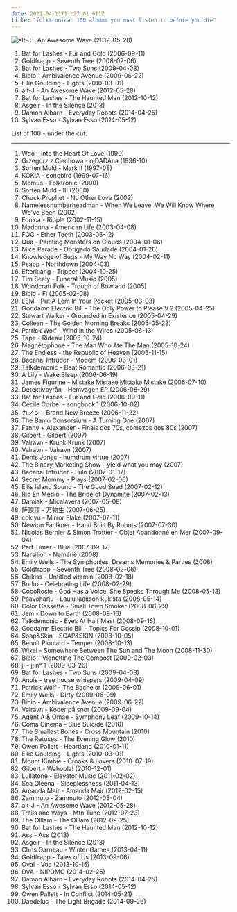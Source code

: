 ```yaml
---
date: 2021-04-11T11:27:01.611Z
title: "folktronica: 100 albums you must listen to before you die"
---
```

![alt-J - An Awesome Wave (2012-05-28)](http://coverartarchive.org/release/9421c67a-9e28-4e75-bc20-c1424c7510ea/17153963887-500.jpg "alt-J - An Awesome Wave (2012-05-28)")
<ol class="albums">
<li data-cover="https://img.discogs.com/e8j4hzjnmOYuCeJKF02RrN_5_YY=/fit-in/600x594/filters:strip_icc():format(jpeg):mode_rgb():quality(90)/discogs-images/R-1054660-1198425678.jpeg.jpg" data-tags="indie, female vocalists" role="button">Bat for Lashes - Fur and Gold (2006-09-11)</li>
<li data-cover="https://img.discogs.com/73mAPAbvKt1kGGKSDvi5DG3ow9k=/fit-in/600x595/filters:strip_icc():format(jpeg):mode_rgb():quality(90)/discogs-images/R-7625635-1445709296-7336.jpeg.jpg" data-tags="female vocalists, downtempo, trip-hop" role="button">Goldfrapp - Seventh Tree (2008-02-06)</li>
<li data-cover="http://coverartarchive.org/release/1589c9ec-b9d8-30e6-8f0c-57dd7c52ec35/8202001315-500.jpg" data-tags="alternative, atmospheric" role="button">Bat for Lashes - Two Suns (2009-04-03)</li>
<li data-cover="https://img.discogs.com/7Q19HQREynIVkQxS6HzNd3gDI7w=/fit-in/600x600/filters:strip_icc():format(jpeg):mode_rgb():quality(90)/discogs-images/R-2735449-1405398601-5788.jpeg.jpg" data-tags="idm, folk, experimental, contemporary folk, abstract hip hop" role="button">Bibio - Ambivalence Avenue (2009-06-22)</li>
<li data-cover="https://img.discogs.com/lfkUaWhOa-mKkA4XsUjtxeJkep0=/fit-in/600x600/filters:strip_icc():format(jpeg):mode_rgb():quality(90)/discogs-images/R-2259545-1290695051.jpeg.jpg" data-tags="pop" role="button">Ellie Goulding - Lights (2010-03-01)</li>
<li data-cover="http://coverartarchive.org/release/9421c67a-9e28-4e75-bc20-c1424c7510ea/17153963887-500.jpg" data-tags="indie" role="button">alt-J - An Awesome Wave (2012-05-28)</li>
<li data-cover="http://coverartarchive.org/release/138edfef-da8d-4992-a93b-d41ac314e93c/7732754501-500.jpg" data-tags="dream pop, alternative" role="button">Bat for Lashes - The Haunted Man (2012-10-12)</li>
<li data-cover="http://coverartarchive.org/release/bb16fa21-7d1f-403b-9881-ebcc8296d19c/5700848143-500.jpg" data-tags="folk, singer-songwriter, soft rock, folktronica, alternative pop, pop/rock" role="button">Ásgeir - In the Silence (2013)</li>
<li data-cover="https://img.discogs.com/aH-EXZ6G_eOp-whSGmUGn4nuuzE=/fit-in/598x600/filters:strip_icc():format(jpeg):mode_rgb():quality(90)/discogs-images/R-5425859-1393250079-6492.jpeg.jpg" data-tags="electronic, folktronica" role="button">Damon Albarn - Everyday Robots (2014-04-25)</li>
<li data-cover="http://coverartarchive.org/release/77fe735b-a0ce-4f69-8825-866795db205a/10503497516-500.jpg" data-tags="electronic, electropop, indie, alternative, experimental, indie pop, folktronica, 2010s" role="button">Sylvan Esso - Sylvan Esso (2014-05-12)</li>
</ol>
List of 100 - under the cut.
<!-- more -->

_________________

<ol class="albums">
<li data-cover="http://coverartarchive.org/release/530857f6-341e-4dd0-83e8-4c53bea9880f/26987481904-500.jpg" data-tags="chill, ambient, ambient pop, new age, folktronica, psychedelic folk, avant-folk" role="button">
Woo - Into the Heart Of Love (1990)
</li>
<li data-cover="https://img.discogs.com/bhSRYOGq706xF1WluT1FUUpaXws=/fit-in/500x500/filters:strip_icc():format(jpeg):mode_rgb():quality(90)/discogs-images/R-7890609-1451044601-7572.jpeg.jpg" data-tags="polish" role="button">
Grzegorz z Ciechowa - ojDADAna (1996-10)
</li>
<li data-cover="https://img.discogs.com/IJ8NbDnNqMyVbYZy8thqXo_ID4U=/fit-in/600x597/filters:strip_icc():format(jpeg):mode_rgb():quality(90)/discogs-images/R-248182-1270896492.jpeg.jpg" data-tags="contemporary folk, folktronica, 90's, mycds, sinnet, folkemusik, cds i own and have yet to hear" role="button">
Sorten Muld - Mark II (1997-08)
</li>
<li data-cover="http://coverartarchive.org/release/cd9b2fd9-d67a-4c3b-a405-89252fbe16d9/21496136995-500.jpg" data-tags="ethereal" role="button">
KOKIA - songbird (1999-07-16)
</li>
<li data-cover="https://img.discogs.com/igAaIV28CJwbp808Bhyh-Zl3E_Y=/fit-in/300x270/filters:strip_icc():format(jpeg):mode_rgb():quality(90)/discogs-images/R-397000-1107909155.jpg.jpg" data-tags="folktronica, folktronic" role="button">
Momus - Folktronic (2000)
</li>
<li data-cover="http://coverartarchive.org/release/5b44657a-b0d1-4f99-97a3-3f53665e8da0/12596134090-500.jpg" data-tags="electronic, contemporary folk, folktronica, danish, nordic ethno grooves" role="button">
Sorten Muld - III (2000)
</li>
<li data-cover="https://img.discogs.com/euOxpe1gP6-j9QfoVBGMiRt1csg=/fit-in/476x476/filters:strip_icc():format(jpeg):mode_rgb():quality(90)/discogs-images/R-2505002-1287673112.jpeg.jpg" data-tags="alternative, trip hop, folktronica" role="button">
Chuck Prophet - No Other Love (2002)
</li>
<li data-cover="https://img.discogs.com/leUu1i2SDXU8XChlK2eKcjw1Gd4=/fit-in/600x597/filters:strip_icc():format(jpeg):mode_rgb():quality(90)/discogs-images/R-2919853-1614443975-4015.jpeg.jpg" data-tags="folktronica" role="button">
Namelessnumberheadman - When We Leave, We Will Know Where We've Been (2002)
</li>
<li data-cover="https://img.discogs.com/CHa9Pu3E_Rzm9XckY1necESOmz8=/fit-in/250x250/filters:strip_icc():format(jpeg):mode_rgb():quality(90)/discogs-images/R-131244-1109694247.jpg.jpg" data-tags="electronic" role="button">
Fonica - Ripple (2002-11-15)
</li>
<li data-cover="https://img.discogs.com/Qgq0-RXzpPn9DJTZtg1P23gUWlU=/fit-in/600x606/filters:strip_icc():format(jpeg):mode_rgb():quality(90)/discogs-images/R-3782966-1510138621-5071.jpeg.jpg" data-tags="pop" role="button">
Madonna - American Life (2003-04-08)
</li>
<li data-cover="http://coverartarchive.org/release/f762f5a8-df9b-4f68-909e-7bd8d3a9d660/24248998962-500.jpg" data-tags="ninja tune, folktronica, 00s, excellent albums, pro sun and no fear, dork folk" role="button">
FOG - Ether Teeth (2003-05-12)
</li>
<li data-cover="https://img.discogs.com/rfhTvyuqEuaR_lKNfDz4nbhUJYw=/fit-in/600x597/filters:strip_icc():format(jpeg):mode_rgb():quality(90)/discogs-images/R-293536-1393577017-8306.jpeg.jpg" data-tags="electronica, ambient, melodic, folktronica, australia, to and fro, adelaide, mush, headz, surgery records" role="button">
Qua - Painting Monsters on Clouds (2004-01-06)
</li>
<li data-cover="http://coverartarchive.org/release/5e1d0431-64dd-4e59-85c9-bdc0e311dcb7/4506037751-500.jpg" data-tags="electronica, post-rock" role="button">
Mice Parade - Obrigado Saudade (2004-01-26)
</li>
<li data-cover="https://img.discogs.com/3zeqOjNHbbmQeHesYsKV6PkkJK4=/fit-in/582x572/filters:strip_icc():format(jpeg):mode_rgb():quality(90)/discogs-images/R-229511-1155605254.jpeg.jpg" data-tags="noise, electronica, ambient, experimental, acoustic, bristol, drone" role="button">
Knowledge of Bugs - My Way No Way (2004-02-11)
</li>
<li data-cover="https://img.discogs.com/QgoPiIlztL55ZLbHvrJ1fWeMRN8=/fit-in/328x334/filters:strip_icc():format(jpeg):mode_rgb():quality(90)/discogs-images/R-747299-1154688869.jpeg.jpg" data-tags="experimental, folktronica" role="button">
Psapp - Northdown (2004-03)
</li>
<li data-cover="https://img.discogs.com/vDrhdpiSCQOv2B2i_eL7O77oHPg=/fit-in/500x446/filters:strip_icc():format(jpeg):mode_rgb():quality(90)/discogs-images/R-339667-1321456005.jpeg.jpg" data-tags="post-rock, electronic" role="button">
Efterklang - Tripper (2004-10-25)
</li>
<li data-cover="https://img.discogs.com/cuxT9-9cHlmoLVJahA4pLNeNzTs=/fit-in/600x536/filters:strip_icc():format(jpeg):mode_rgb():quality(90)/discogs-images/R-1624597-1244966074.jpeg.jpg" data-tags="folktronica" role="button">
Tim Seely - Funeral Music (2005)
</li>
<li data-cover="https://img.discogs.com/wLpzNnyfKimTAyI-87XoRbp8uxQ=/fit-in/576x576/filters:strip_icc():format(jpeg):mode_rgb():quality(90)/discogs-images/R-599845-1136909635.jpeg.jpg" data-tags="folk, folktronica" role="button">
Woodcraft Folk - Trough of Bowland (2005)
</li>
<li data-cover="https://img.discogs.com/yNvsniMph3_kuHvNc7igAJYFgq8=/fit-in/600x600/filters:strip_icc():format(jpeg):mode_rgb():quality(90)/discogs-images/R-389586-1185455040.jpeg.jpg" data-tags="ambient" role="button">
Bibio - Fi (2005-02-08)
</li>
<li data-cover="https://img.discogs.com/t1O91Nq4zuciJw_aMtH6UMz4-c8=/fit-in/600x600/filters:strip_icc():format(jpeg):mode_rgb():quality(90)/discogs-images/R-7572575-1444312657-2925.jpeg.jpg" data-tags="electronica" role="button">
LEM - Put A Lem In Your Pocket (2005-03-03)
</li>
<li data-cover="https://img.discogs.com/HkKaVGkv6INlr0eBv-tjwRxfNUw=/fit-in/170x138/filters:strip_icc():format(jpeg):mode_rgb():quality(90)/discogs-images/R-874049-1167931856.jpeg.jpg" data-tags="soundtrack, electronic, electronica, indie, ambient, mellow, folktronica, post rock, folktronic" role="button">
Goddamn Electric Bill - The Only Power to Please V.2 (2005-04-25)
</li>
<li data-cover="https://img.discogs.com/YU8LgU07Lsjnt2QoXyi-ZiDEmwc=/fit-in/600x597/filters:strip_icc():format(jpeg):mode_rgb():quality(90)/discogs-images/R-434864-1609609280-2016.jpeg.jpg" data-tags="electronic, electronica, ambient, experimental, downtempo, folktronica" role="button">
Stewart Walker - Grounded in Existence (2005-04-29)
</li>
<li data-cover="http://coverartarchive.org/release/1fea8701-af43-403c-b1ad-7b38ac9ed054/23085815141-500.jpg" data-tags="ambient, experimental" role="button">
Colleen - The Golden Morning Breaks (2005-05-23)
</li>
<li data-cover="https://via.placeholder.com/450" data-tags="indie, singer-songwriter, british" role="button">
Patrick Wolf - Wind in the Wires (2005-06-13)
</li>
<li data-cover="https://img.discogs.com/ojBj8tNf2UXJPGb87gBHvZ3bWL0=/fit-in/594x600/filters:strip_icc():format(jpeg):mode_rgb():quality(90)/discogs-images/R-540512-1363821648-8738.jpeg.jpg" data-tags="guitar" role="button">
Tape - Rideau (2005-10-24)
</li>
<li data-cover="https://img.discogs.com/v56umtxzGgRrapRtXhCWMraVJAE=/fit-in/500x442/filters:strip_icc():format(jpeg):mode_rgb():quality(90)/discogs-images/R-559544-1267556588.jpeg.jpg" data-tags="electronic, folktronica" role="button">
Magnétophone - The Man Who Ate The Man (2005-10-24)
</li>
<li data-cover="https://img.discogs.com/wWcolyaKSP_acNbyKC2yGvC2rNc=/fit-in/304x300/filters:strip_icc():format(jpeg):mode_rgb():quality(90)/discogs-images/R-4893974-1378696268-5809.jpeg.jpg" data-tags="folktronica" role="button">
The Endless - the Republic of Heaven (2005-11-15)
</li>
<li data-cover="http://coverartarchive.org/release/b62eff99-85ba-4a4d-85e5-53b3e649f5ea/1360708747-500.jpg" data-tags="indietronica, folktronica" role="button">
Bacanal Intruder - Modem (2006-03-01)
</li>
<li data-cover="http://coverartarchive.org/release/aec1a8d2-faa7-4e40-8946-72d0ea36d356/21898218699-500.jpg" data-tags="instrumental" role="button">
Talkdemonic - Beat Romantic (2006-03-21)
</li>
<li data-cover="https://img.discogs.com/DeXL8nGKWMN0MjGcIcx4d3V01GA=/fit-in/500x500/filters:strip_icc():format(jpeg):mode_rgb():quality(90)/discogs-images/R-739624-1153840015.jpeg.jpg" data-tags="electronic" role="button">
A Lily - Wake:Sleep (2006-06-19)
</li>
<li data-cover="http://coverartarchive.org/release/8fdccabf-6e59-49ee-b9b7-6d2da001910a/3800337145-500.jpg" data-tags="electronic" role="button">
James Figurine - Mistake Mistake Mistake Mistake (2006-07-10)
</li>
<li data-cover="http://coverartarchive.org/release/0b868d62-ce01-40b8-8157-475b6ebe5f98/4079098625-500.jpg" data-tags="indie, folktronica" role="button">
Detektivbyrån - Hemvägen EP (2006-08-29)
</li>
<li data-cover="https://img.discogs.com/e8j4hzjnmOYuCeJKF02RrN_5_YY=/fit-in/600x594/filters:strip_icc():format(jpeg):mode_rgb():quality(90)/discogs-images/R-1054660-1198425678.jpeg.jpg" data-tags="indie, female vocalists" role="button">
Bat for Lashes - Fur and Gold (2006-09-11)
</li>
<li data-cover="http://coverartarchive.org/release/36280c20-3d0d-489a-8953-93c18c78aa56/28268391632-500.jpg" data-tags="soundtrack, female fronted metal, metal, chillout, classical, vocal, classic, folk, ambient, post-rock, easy listening, choral, world, ambient pop, gothic, new age, dreamy, orchestral, atmospheric, dream pop, diva, mellow, evanescence, composer, synthpop, ethereal, folktronica, gothic metal, darkwave, soft pop, world fusion, disney, healing, fantasy, enya, heavenly voices, neoclassical, lana del rey, avant-pop, nightwish, magical, score, celtic pop, dreamwave, soprano, classical crossover, loreena mckennitt, kanon, within temptation, atmospheric pop, celine dion, vocal pop, gothic pop, musique classique, amazing vocals, popera, japanese folk, talent, eclectic dreaming, great vocals, loreena, medieval pop, tarja turunen, tarja, neoclassical darkwave, japanese new age, fantasy music, kokia, hino, indie classical, dark classical, prikosnovenie, better light a candle, j-classical, this is what dreams are made of, female fronted gothic metal, asian folk, world folk, pop opera, japanese female vocal, j-folk, divas international, world classical, akiko shikata, musica leggera, j-darkwave, japanese darkwave, j-gothic, mondovision, neoclassical pop, dream classical, disney pop, disney princess, japanese chillout" role="button">
Cécile Corbel - songbook.1 (2006-10-02)
</li>
<li data-cover="https://img.discogs.com/wQ8bK-rB-FZPV5xCbRjd_CZFdEI=/fit-in/600x600/filters:strip_icc():format(jpeg):mode_rgb():quality(90)/discogs-images/R-15084000-1586475346-8783.jpeg.jpg" data-tags="soundtrack, chillout, classical, vocal, classic, ambient, post-rock, choral, world, ambient pop, gothic, new age, dreamy, orchestral, atmospheric, dream pop, diva, mellow, composer, synthpop, ethereal, folktronica, darkwave, soft pop, world fusion, healing, fantasy, enya, heavenly voices, neoclassical, avant-pop, score, celtic pop, dreamwave, soprano, classical crossover, loreena mckennitt, kanon, atmospheric pop, celine dion, vocal pop, gothic pop, musique classique, amazing vocals, popera, eclectic dreaming, great vocals, loreena, medieval pop, tarja turunen, tarja, neoclassical darkwave, japanese new age, fantasy music, hino, indie classical, dark classical, j-classical, this is what dreams are made of, pop opera, divas international, world classical, akiko shikata, musica leggera, j-darkwave, japanese darkwave, j-gothic, mondovision, neoclassical pop, dream classical, japanese chillout, classical divas, j-ethereal, j-chillout, 2016 releases" role="button">
カノン - Brand New Breeze (2006-11-22)
</li>
<li data-cover="https://img.discogs.com/aafFur7atbB1w3S8p00yHBeZVNM=/fit-in/600x600/filters:strip_icc():format(jpeg):mode_rgb():quality(90)/discogs-images/R-1270892-1205286522.jpeg.jpg" data-tags="folktronica" role="button">
The Banjo Consorsium - A Turning One (2007)
</li>
<li data-cover="https://img.discogs.com/JhI1_Br9838uI7jb83l_8Cjc4ww=/fit-in/200x200/filters:strip_icc():format(jpeg):mode_rgb():quality(90)/discogs-images/R-9186602-1476294987-7319.jpeg.jpg" data-tags="galician, galicia, galiza" role="button">
Fanny + Alexander - Finais dos 70s, comezos dos 80s (2007)
</li>
<li data-cover="https://img.discogs.com/3XxULGhd2gJ7IxY5izfy-bESx0Q=/fit-in/600x606/filters:strip_icc():format(jpeg):mode_rgb():quality(90)/discogs-images/R-8912432-1471338399-4789.mpo.jpg" data-tags="british, alternative, eclectic, gilbert linley, pop" role="button">
Gilbert - Gilbert (2007)
</li>
<li data-cover="http://coverartarchive.org/release/72bc836e-f45e-49bd-893b-43eeab861b90/7508123529-500.jpg" data-tags="contemporary folk, folktronica, s: ambient, s: nordic folk music" role="button">
Valravn - Krunk Krunk (2007)
</li>
<li data-cover="http://coverartarchive.org/release/b70f9ddd-19f5-4102-a6c2-abf042b74841/3168135402-500.jpg" data-tags="nordic ethno grooves" role="button">
Valravn - Valravn (2007)
</li>
<li data-cover="https://img.discogs.com/UeCONAjGBEHxtwGj9HKKwHYyRAw=/fit-in/510x510/filters:strip_icc():format(jpeg):mode_rgb():quality(90)/discogs-images/R-1120322-1195676790.jpeg.jpg" data-tags="folk, alternative, acoustic" role="button">
Denis Jones - humdrum virtue (2007)
</li>
<li data-cover="https://img.discogs.com/pMzmJYFfEXyvWH8lThJ4czlICSw=/fit-in/600x582/filters:strip_icc():format(jpeg):mode_rgb():quality(90)/discogs-images/R-14167533-1569108759-4584.jpeg.jpg" data-tags="noise, folktronica, new weird america" role="button">
The Binary Marketing Show - yield what you may (2007)
</li>
<li data-cover="https://img.discogs.com/mq4DkIY7v2FdVEVc9iZgnShlj6M=/fit-in/395x353/filters:strip_icc():format(jpeg):mode_rgb():quality(90)/discogs-images/R-873765-1167905285.jpeg.jpg" data-tags="happy, melodic, glitch, folktronica, netlabel, found sounds, netlabel artist" role="button">
Bacanal Intruder - Lulo (2007-01-17)
</li>
<li data-cover="https://img.discogs.com/ea1ez2k_XBGEkE-MI51AkIzS9SY=/fit-in/600x557/filters:strip_icc():format(jpeg):mode_rgb():quality(90)/discogs-images/R-1229944-1202295742.jpeg.jpg" data-tags="glitch, folktronica, full album preview, mein quitschiger leiherkasten" role="button">
Secret Mommy - Plays (2007-02-06)
</li>
<li data-cover="https://img.discogs.com/3CukCXZb0faX_qxMlGip6YAL0to=/fit-in/600x600/filters:strip_icc():format(jpeg):mode_rgb():quality(90)/discogs-images/R-930850-1175427893.jpeg.jpg" data-tags="folktronica" role="button">
Ellis Island Sound - The Good Seed (2007-02-12)
</li>
<li data-cover="https://img.discogs.com/AmSUIlWlBwms-IZYvX-nmoh788o=/fit-in/600x584/filters:strip_icc():format(jpeg):mode_rgb():quality(90)/discogs-images/R-934801-1340950615-3272.jpeg.jpg" data-tags="folk" role="button">
Rio En Medio - The Bride of Dynamite (2007-02-13)
</li>
<li data-cover="https://img.discogs.com/LNUeIOwEI23ab53OD2RZ96Jn5t0=/fit-in/600x600/filters:strip_icc():format(jpeg):mode_rgb():quality(90)/discogs-images/R-994435-1257652853.jpeg.jpg" data-tags="post-rock" role="button">
Damiak - Micalavera (2007-05-08)
</li>
<li data-cover="http://coverartarchive.org/release/6742744a-f1d1-445d-a08b-5241b7c7fce4/12867158495-500.jpg" data-tags="folktronica, chinese, tibetan, sanskrit" role="button">
萨顶顶 - 万物生 (2007-06-25)
</li>
<li data-cover="http://coverartarchive.org/release/e0454682-a083-453a-ad6f-61bc4d866345/3705099190-500.jpg" data-tags="japanese, ambient pop, new weird japan, chillout, electronica, ambient, experimental, easy listening, dream pop" role="button">
cokiyu - Mirror Flake (2007-07-11)
</li>
<li data-cover="http://coverartarchive.org/release/eb09be91-a6c4-44f0-80a9-196c6a3372d8/21084805447-500.jpg" data-tags="british, somgwriters" role="button">
Newton Faulkner - Hand Built By Robots (2007-07-30)
</li>
<li data-cover="http://coverartarchive.org/release/39bb5fd6-a538-4235-aca9-17fe9ce3070a/1279286488-500.jpg" data-tags="field recording, folktronica, 00s, psych-folk, musique concrete, post-folk, raga folk, art pop, drone folk, organic electronica, dream folk, new weird canada, art folk, glitch-folk, 12rec." role="button">
Nicolas Bernier & Simon Trottier - Objet Abandonné en Mer (2007-09-04)
</li>
<li data-cover="https://img.discogs.com/MdUS463xtQ4Q6YNgB92tN0WWtrk=/fit-in/599x599/filters:strip_icc():format(jpeg):mode_rgb():quality(90)/discogs-images/R-1107914-1319506688.jpeg.jpg" data-tags="folktronica" role="button">
Part Timer - Blue (2007-09-17)
</li>
<li data-cover="https://img.discogs.com/p7NoU8uHMBWzqDzEVFc434UGxD4=/fit-in/600x536/filters:strip_icc():format(jpeg):mode_rgb():quality(90)/discogs-images/R-1289285-1207333830.jpeg.jpg" data-tags="darkwave, neofolk, fantasy, ethereal, neoclassical" role="button">
Narsilion - Namárië (2008)
</li>
<li data-cover="http://coverartarchive.org/release/bcb103ed-1dc1-4679-ad43-ea23b77a2264/7081619659-500.jpg" data-tags="classical, singer-songwriter, easy listening, folktronica, lost, richard, bananas, bats, miscellaneous, alt, rich, shady, special, must-listen, baroque folk, grady, zap, partial, dick, xian, missionary, shady grady, finis, deek, kolob, planet kolob, deek deek, deek deek deek, finis dake, ploppy, hie to kolob, this is something you can listen to, missionaries, sometimes auditory, jibby, finis jennings dake" role="button">
Emily Wells - The Symphonies: Dreams Memories & Parties (2008)
</li>
<li data-cover="https://img.discogs.com/73mAPAbvKt1kGGKSDvi5DG3ow9k=/fit-in/600x595/filters:strip_icc():format(jpeg):mode_rgb():quality(90)/discogs-images/R-7625635-1445709296-7336.jpeg.jpg" data-tags="female vocalists, downtempo, trip-hop" role="button">
Goldfrapp - Seventh Tree (2008-02-06)
</li>
<li data-cover="http://coverartarchive.org/release/512bab90-386e-48a0-9aba-d77e03c3c858/1397016092-500.jpg" data-tags="folktronica" role="button">
Chikiss - Untitled vitamin (2008-02-18)
</li>
<li data-cover="https://img.discogs.com/MZSoBok1MtaL17HflbjBSO-jn8o=/fit-in/288x260/filters:strip_icc():format(jpeg):mode_rgb():quality(90)/discogs-images/R-1370955-1213725532.jpeg.jpg" data-tags="folktronica, music to fall asleep to" role="button">
Borko - Celebrating Life (2008-02-29)
</li>
<li data-cover="http://coverartarchive.org/release/054079dd-1201-4cf4-b1c1-4033e6f659a0/23905162566-500.jpg" data-tags="dream pop, folktronica, pon pon" role="button">
CocoRosie - God Has a Voice, She Speaks Through Me (2008-05-13)
</li>
<li data-cover="http://coverartarchive.org/release/54f64e7e-b8a9-4b53-86ef-8979d4a5b7c4/25131017315-500.jpg" data-tags="finnish" role="button">
Paavoharju - Laulu laakson kukista (2008-05-14)
</li>
<li data-cover="https://img.discogs.com/7Ed5nFW4DoOgLXhxuLmJVsVP1jE=/fit-in/553x556/filters:strip_icc():format(jpeg):mode_rgb():quality(90)/discogs-images/R-1441744-1219994915.jpeg.jpg" data-tags="folktronica" role="button">
Color Cassette - Small Town Smoker (2008-08-29)
</li>
<li data-cover="http://coverartarchive.org/release/84ebfb84-ef67-429a-abcf-ed356cf1f9bb/17209999101-500.jpg" data-tags="female vocalists, jem" role="button">
Jem - Down to Earth (2008-09-16)
</li>
<li data-cover="https://img.discogs.com/zpyGHaTsZhnaYhhxCWq38HvsCWk=/fit-in/432x432/filters:strip_icc():format(jpeg):mode_rgb():quality(90)/discogs-images/R-1643614-1234124658.jpeg.jpg" data-tags="folktronica, body parts" role="button">
Talkdemonic - Eyes At Half Mast (2008-09-16)
</li>
<li data-cover="https://img.discogs.com/ILIklfRFrfFCIbgiiShBiqwjXso=/fit-in/170x153/filters:strip_icc():format(jpeg):mode_rgb():quality(90)/discogs-images/R-1834978-1261445711.jpeg.jpg" data-tags="chillout, electronic, ambient, folktronica, like it, have a look, keep listening" role="button">
Goddamn Electric Bill - Topics For Gossip (2008-10-01)
</li>
<li data-cover="http://coverartarchive.org/release/87ba3797-98da-36f6-a96d-73e6e941b9eb/21104474215-500.jpg" data-tags="ambient, dream pop, folktronica, 00s, neoclassical, these songs should have been on the album" role="button">
Soap&Skin - SOAP&SKIN (2008-10-05)
</li>
<li data-cover="https://img.discogs.com/IxCmUx95C2kByHck-fyZ-6_bRow=/fit-in/600x547/filters:strip_icc():format(jpeg):mode_rgb():quality(90)/discogs-images/R-1502367-1363381141-8298.jpeg.jpg" data-tags="kranky" role="button">
Benoît Pioulard - Temper (2008-10-13)
</li>
<li data-cover="http://coverartarchive.org/release/32e03f30-ec0a-45da-8406-b4188d652dd9/7454798872-500.jpg" data-tags="folktronica, alben" role="button">
Wixel - Somewhere Between The Sun and The Moon (2008-11-30)
</li>
<li data-cover="http://coverartarchive.org/release/f414d3cc-c6f3-44bc-8e43-cef73f289d3c/4645189125-500.jpg" data-tags="folktronica" role="button">
Bibio - Vignetting The Compost (2009-02-03)
</li>
<li data-cover="https://img.discogs.com/46dad272331b770e45c28eea695bf30f59a15b86/images/spacer.gif" data-tags="chillout, indie, swedish, dreamy, dream pop, folktronica, relaxing, emusic, balearic beat" role="button">
jj - jj n° 1 (2009-03-26)
</li>
<li data-cover="http://coverartarchive.org/release/1589c9ec-b9d8-30e6-8f0c-57dd7c52ec35/8202001315-500.jpg" data-tags="alternative, atmospheric" role="button">
Bat for Lashes - Two Suns (2009-04-03)
</li>
<li data-cover="https://img.discogs.com/EOTRkHWTYaZAhESub2kve0z5T0Y=/fit-in/400x400/filters:strip_icc():format(jpeg):mode_rgb():quality(90)/discogs-images/R-1812005-1252942704.jpeg.jpg" data-tags="indie, indie pop, chamber pop, indietronica, germany, folktronica, german, netlabel, creative commons, free music, music to melt to, weblabel, netaudio, bedroom pop, good streamable albums, organic electronica, free albums, bedroom music, german underground, free streamable albums, aerotone, another tag with no name, cagy, art-indie" role="button">
Anois - tree house whispers (2009-04-09)
</li>
<li data-cover="http://coverartarchive.org/release/4f8f41d4-895d-488d-95d0-7daec079bcd1/21698152605-500.jpg" data-tags="indie, alternative, folk, epic, fucking epic" role="button">
Patrick Wolf - The Bachelor (2009-06-01)
</li>
<li data-cover="https://img.discogs.com/ktsyLPnCfdcak4jqgLKQf3NCoHc=/fit-in/600x600/filters:strip_icc():format(jpeg):mode_rgb():quality(90)/discogs-images/R-5752320-1401673495-2268.jpeg.jpg" data-tags="folktronica" role="button">
Emily Wells - Dirty (2009-06-09)
</li>
<li data-cover="https://img.discogs.com/7Q19HQREynIVkQxS6HzNd3gDI7w=/fit-in/600x600/filters:strip_icc():format(jpeg):mode_rgb():quality(90)/discogs-images/R-2735449-1405398601-5788.jpeg.jpg" data-tags="idm, folk, experimental, contemporary folk, abstract hip hop" role="button">
Bibio - Ambivalence Avenue (2009-06-22)
</li>
<li data-cover="http://coverartarchive.org/release/fd1d3a84-3600-49cd-b1d7-ccd4d10c58af/3168123217-500.jpg" data-tags="ethereal, folktronica" role="button">
Valravn - Koder på snor (2009-09-04)
</li>
<li data-cover="https://via.placeholder.com/450" data-tags="electronic, indie, folk, folktronica" role="button">
Agent A & Omae - Symphony Leaf (2009-10-14)
</li>
<li data-cover="http://coverartarchive.org/release/4fb4f073-94e0-4f6b-bcd2-8b9a48dafdbb/12165987773-500.jpg" data-tags="indie pop" role="button">
Coma Cinema - Blue Suicide (2010)
</li>
<li data-cover="https://via.placeholder.com/450" data-tags="ambient, indie pop, female vocalists, solo, dreamy, germany, laptop folk, folktronica, cologne, german, melancholic, europe, electrofolk, 10s, creative commons, free music, debut album, debut, solo artist, netaudio, electro-folk, one-man-band, avant-folk, bandcamp, organic electronica, free albums, free album, dream folk, solo project, electro folk, german underground, webaudio, female musicians, self-released, folkgaze, folk indieindie folk" role="button">
The Smallest Bones - Cross Mountain (2010)
</li>
<li data-cover="http://coverartarchive.org/release/38f8f0a8-122a-4be6-b6f7-054c95bc2895/1260923379-500.jpg" data-tags="folk" role="button">
The Retuses - The Evening Glow (2010)
</li>
<li data-cover="http://coverartarchive.org/release/3a042707-e728-427f-a043-decd9c2ff938/9809015312-500.jpg" data-tags="chamber pop" role="button">
Owen Pallett - Heartland (2010-01-11)
</li>
<li data-cover="https://img.discogs.com/lfkUaWhOa-mKkA4XsUjtxeJkep0=/fit-in/600x600/filters:strip_icc():format(jpeg):mode_rgb():quality(90)/discogs-images/R-2259545-1290695051.jpeg.jpg" data-tags="pop" role="button">
Ellie Goulding - Lights (2010-03-01)
</li>
<li data-cover="http://coverartarchive.org/release/c90ec1ef-cdaf-3b2c-b8eb-a823514e1757/4644031052-500.jpg" data-tags="dubstep, ambient" role="button">
Mount Kimbie - Crooks & Lovers (2010-07-19)
</li>
<li data-cover="https://img.discogs.com/0P47NGQlNcEU1GNVvRPGQ2VQG7w=/fit-in/547x484/filters:strip_icc():format(jpeg):mode_rgb():quality(90)/discogs-images/R-14794651-1581740464-9041.jpeg.jpg" data-tags="british, alternative, eclectic, gilbert linley, folktronica, female vocalists" role="button">
Gilbert - Wahoola! (2010-12-01)
</li>
<li data-cover="http://coverartarchive.org/release/6694e8ad-7b43-4721-bc45-f080904dd1ad/6280776264-500.jpg" data-tags="electronic, indie, japanese, instrumental, indie pop, indietronica, minimal, japan, toytronica, folktronica, electronic pop, crossover, duo, indietronic, 10s, legends, folktronic, fully streamable tracks, naive, bandcamp, toytronic, primitive, new weird japan, fully streamable album, japanese underground, nagoya, self-released, primitive pop" role="button">
Lullatone - Elevator Music (2011-02-02)
</li>
<li data-cover="http://coverartarchive.org/release/a83e652f-2c29-4ba0-ad23-8c0f0b1c8c8f/3775429801-500.jpg" data-tags="dream pop" role="button">
Sea Oleena - Sleeplessness (2011-04-13)
</li>
<li data-cover="https://img.discogs.com/iTQNjUDuPe58SxPlS1_zv65LYmg=/fit-in/600x600/filters:strip_icc():format(jpeg):mode_rgb():quality(90)/discogs-images/R-3414448-1405202646-7635.jpeg.jpg" data-tags="indie, pop, alternative, indie pop, piano, chamber pop, mellow, synthpop, adult alternative, folktronica, swedish pop, alternative pop, 2012 albums" role="button">
Amanda Mair - Amanda Mair (2012-02-15)
</li>
<li data-cover="http://coverartarchive.org/release/d6be14f3-7b37-4619-9b92-ab724c277109/1648407232-500.jpg" data-tags="experimental, folktronica" role="button">
Zammuto - Zammuto (2012-03-04)
</li>
<li data-cover="http://coverartarchive.org/release/9421c67a-9e28-4e75-bc20-c1424c7510ea/17153963887-500.jpg" data-tags="indie" role="button">
alt-J - An Awesome Wave (2012-05-28)
</li>
<li data-cover="https://img.discogs.com/VHjn33iFOkAg0n_IzlxzuUcWVjU=/fit-in/600x600/filters:strip_icc():format(jpeg):mode_rgb():quality(90)/discogs-images/R-7040347-1432315924-4427.jpeg.jpg" data-tags="indie, folktronica, folk rock, indie folk" role="button">
Trails and Ways - Mtn Tune (2012-07-23)
</li>
<li data-cover="http://coverartarchive.org/release/be4a6cd5-5a1e-424f-be49-d08e70dd600e/6306374045-500.jpg" data-tags="folk, post-rock, folktronica, irish, celtic, celtic fusion" role="button">
The Olllam - The Olllam (2012-09-25)
</li>
<li data-cover="http://coverartarchive.org/release/138edfef-da8d-4992-a93b-d41ac314e93c/7732754501-500.jpg" data-tags="dream pop, alternative" role="button">
Bat for Lashes - The Haunted Man (2012-10-12)
</li>
<li data-cover="https://img.discogs.com/qwQM8jEiLJkWXxZ0C8FJ7ObDRR4=/fit-in/300x299/filters:strip_icc():format(jpeg):mode_rgb():quality(90)/discogs-images/R-5242319-1388682022-8118.jpeg.jpg" data-tags="folktronica" role="button">
Ass - Ass (2013)
</li>
<li data-cover="http://coverartarchive.org/release/bb16fa21-7d1f-403b-9881-ebcc8296d19c/5700848143-500.jpg" data-tags="folk, singer-songwriter, soft rock, folktronica, alternative pop, pop/rock" role="button">
Ásgeir - In the Silence (2013)
</li>
<li data-cover="http://coverartarchive.org/release/db156baa-231f-47ec-bad9-d8dbeed93597/14548046594-500.jpg" data-tags="chamber pop, folktronica, art pop" role="button">
Chris Garneau - Winter Games (2013-04-11)
</li>
<li data-cover="http://coverartarchive.org/release/6b18b30a-e578-41eb-8d3d-1ff4a6a22d9d/12859926570-500.jpg" data-tags="trip-hop, electronic, chamber pop, art pop" role="button">
Goldfrapp - Tales of Us (2013-09-06)
</li>
<li data-cover="http://coverartarchive.org/release/d2598039-995f-466a-a330-d81dd5e7f340/5632330043-500.jpg" data-tags="ambient, experimental, idm, glitch, folktronica" role="button">
Oval - Voa (2013-10-15)
</li>
<li data-cover="http://coverartarchive.org/release/e5b77ae7-c4c3-4104-86c3-38b9bac10ed8/8747954287-500.jpg" data-tags="indie pop, folktronica, folktronic" role="button">
DVA - NIPOMO (2014-02-25)
</li>
<li data-cover="https://img.discogs.com/aH-EXZ6G_eOp-whSGmUGn4nuuzE=/fit-in/598x600/filters:strip_icc():format(jpeg):mode_rgb():quality(90)/discogs-images/R-5425859-1393250079-6492.jpeg.jpg" data-tags="electronic, folktronica" role="button">
Damon Albarn - Everyday Robots (2014-04-25)
</li>
<li data-cover="http://coverartarchive.org/release/77fe735b-a0ce-4f69-8825-866795db205a/10503497516-500.jpg" data-tags="electronic, electropop, indie, alternative, experimental, indie pop, folktronica, 2010s" role="button">
Sylvan Esso - Sylvan Esso (2014-05-12)
</li>
<li data-cover="http://coverartarchive.org/release/8098367d-6f56-4157-9a31-5be90eb18473/7434193975-500.jpg" data-tags="chamber pop, art pop" role="button">
Owen Pallett - In Conflict (2014-05-21)
</li>
<li data-cover="http://coverartarchive.org/release/318f543a-d744-43cf-8b6d-d06e9024e3fb/8464083953-500.jpg" data-tags="electronic" role="button">
Daedelus - The Light Brigade (2014-09-26)
</li>
</ol>